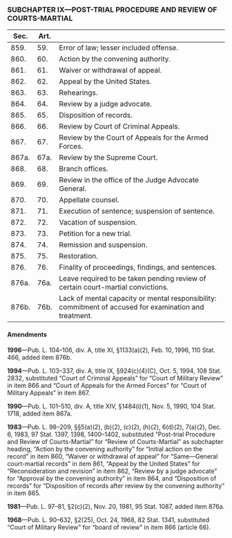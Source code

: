 ### SUBCHAPTER IX—POST-TRIAL PROCEDURE AND REVIEW OF COURTS-MARTIAL ###

|Sec. |Art.|                                                                                                      |
|-----|----|------------------------------------------------------------------------------------------------------|
|859. |59. |                                Error of law; lesser included offense.                                |
|860. |60. |                                  Action by the convening authority.                                  |
|861. |61. |                                   Waiver or withdrawal of appeal.                                    |
|862. |62. |                                     Appeal by the United States.                                     |
|863. |63. |                                             Rehearings.                                              |
|864. |64. |                                     Review by a judge advocate.                                      |
|865. |65. |                                       Disposition of records.                                        |
|866. |66. |                                 Review by Court of Criminal Appeals.                                 |
|867. |67. |                         Review by the Court of Appeals for the Armed Forces.                         |
|867a.|67a.|                                     Review by the Supreme Court.                                     |
|868. |68. |                                           Branch offices.                                            |
|869. |69. |                         Review in the office of the Judge Advocate General.                          |
|870. |70. |                                          Appellate counsel.                                          |
|871. |71. |                            Execution of sentence; suspension of sentence.                            |
|872. |72. |                                       Vacation of suspension.                                        |
|873. |73. |                                      Petition for a new trial.                                       |
|874. |74. |                                      Remission and suspension.                                       |
|875. |75. |                                             Restoration.                                             |
|876. |76. |                          Finality of proceedings, findings, and sentences.                           |
|876a.|76a.|           Leave required to be taken pending review of certain court-martial convictions.            |
|876b.|76b.|Lack of mental capacity or mental responsibility: commitment of accused for examination and treatment.|

#### Amendments ####

**1996**—Pub. L. 104–106, div. A, title XI, §1133(a)(2), Feb. 10, 1996, 110 Stat. 466, added item 876b.

**1994**—Pub. L. 103–337, div. A, title IX, §924(c)(4)(C), Oct. 5, 1994, 108 Stat. 2832, substituted “Court of Criminal Appeals” for “Court of Military Review” in item 866 and “Court of Appeals for the Armed Forces” for “Court of Military Appeals” in item 867.

**1990**—Pub. L. 101–510, div. A, title XIV, §1484(i)(1), Nov. 5, 1990, 104 Stat. 1718, added item 867a.

**1983**—Pub. L. 98–209, §§5(a)(2), (b)(2), (c)(2), (h)(2), 6(d)(2), 7(a)(2), Dec. 6, 1983, 97 Stat. 1397, 1398, 1400–1402, substituted “Post-trial Procedure and Review of Courts-Martial” for “Review of Courts-Martial” as subchapter heading, “Action by the convening authority” for “Initial action on the record” in item 860, “Waiver or withdrawal of appeal” for “Same—General court-martial records” in item 861, “Appeal by the United States” for “Reconsideration and revision” in item 862, “Review by a judge advocate” for “Approval by the convening authority” in item 864, and “Disposition of records” for “Disposition of records after review by the convening authority” in item 865.

**1981**—Pub. L. 97–81, §2(c)(2), Nov. 20, 1981, 95 Stat. 1087, added item 876a.

**1968**—Pub. L. 90–632, §2(25), Oct. 24, 1968, 82 Stat. 1341, substituted “Court of Military Review” for “board of review” in item 866 (article 66).